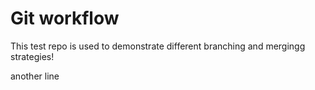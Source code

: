 # Git workflow

This test repo is used to demonstrate different branching and mergingg strategies!

another line
